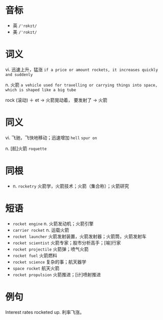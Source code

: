 # 音标

- 英 `/'rɒkɪt/`
- 美 `/'rɑkɪt/`

# 词义

vi. 迅速上升，猛涨
`if a price or amount rockets, it increases quickly and suddenly`

n. 火箭
`a vehicle used for travelling or carrying things into space, which is shaped like a big tube`



rock (滚动) ＋ et → 火箭晃动着， 要发射了 → 火箭

# 同义

vi. 飞驰，飞快地移动；迅速增加
`hell` `spur on`

n. [航]火箭
`roquette`

# 同根

- n. `rocketry` 火箭学，火箭技术；火箭（集合称）；火箭研究

# 短语

- `rocket engine` n. 火箭发动机；火箭引擎
- `carrier rocket` n. 运载火箭
- `rocket launcher` 火箭发射装置，火箭发射器；火箭筒，火箭发射车
- `rocket scientist` 火箭专家；股市分析高手；[喻]行家
- `rocket projectile` 火箭弹；喷气火箭
- `rocket fuel` 火箭燃料
- `rocket science` 复杂的事；航天器学
- `space rocket` 航天火箭
- `rocket propulsion` 火箭推进；[计]喷射推进

# 例句

Interest rates rocketed up.
利率飞涨。


